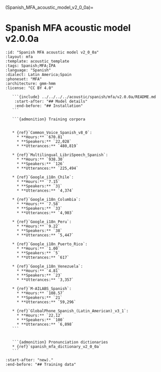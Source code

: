 
(Spanish_MFA_acoustic_model_v2_0_0a)=
# Spanish MFA acoustic model v2.0.0a

``````{acoustic} Spanish MFA acoustic model v2.0.0a
:id: "Spanish MFA acoustic model v2_0_0a"
:layout: mfa
:template: acoustic_template
:tags: Spanish;MFA;IPA
:language: "Spanish"
:dialect: Latin America;Spain
:phoneset: "MFA"
:architecture: gmm-hmm
:license: "CC BY 4.0"

   ```{include} ../../../../acoustic/spanish/mfa/v2.0.0a/README.md
    :start-after: "## Model details"
    :end-before: "## Installation"
   ```

   ```{admonition} Training corpora


   * {ref}`Common_Voice_Spanish_v8_0`:
     * **Hours:** `670.81`
     * **Speakers:** `22,028`
     * **Utterances:** `480,819`

   * {ref}`Multilingual_LibriSpeech_Spanish`:
     * **Hours:** `938.30`
     * **Speakers:** `126`
     * **Utterances:** `225,494`

   * {ref}`Google_i18n_Chile`:
     * **Hours:** `7.15`
     * **Speakers:** `31`
     * **Utterances:** `4,374`

   * {ref}`Google_i18n_Columbia`:
     * **Hours:** `7.58`
     * **Speakers:** `33`
     * **Utterances:** `4,903`

   * {ref}`Google_i18n_Peru`:
     * **Hours:** `9.22`
     * **Speakers:** `38`
     * **Utterances:** `5,447`

   * {ref}`Google_i18n_Puerto_Rico`:
     * **Hours:** `1.00`
     * **Speakers:** `5`
     * **Utterances:** `617`

   * {ref}`Google_i18n_Venezuela`:
     * **Hours:** `4.81`
     * **Speakers:** `23`
     * **Utterances:** `3,357`

   * {ref}`M-AILABS_Spanish`:
     * **Hours:** `108.57`
     * **Speakers:** `21`
     * **Utterances:** `59,296`

   * {ref}`GlobalPhone_Spanish_(Latin_American)_v3_1`:
     * **Hours:** `22.12`
     * **Speakers:** `100`
     * **Utterances:** `6,898`
   ```


   ```{admonition} Pronunciation dictionaries
   * {ref}`spanish_mfa_dictionary_v2_0_0a`
   ```
``````

```{include} ../../../../acoustic/spanish/mfa/v2.0.0a/README.md
:start-after: "new)."
:end-before: "## Training data"
```
